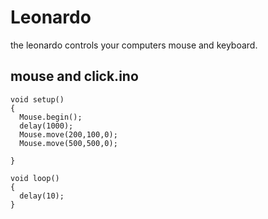 Leonardo
========

the leonardo controls your computers mouse and keyboard.

## mouse and click.ino
```arduino
void setup()
{
  Mouse.begin();
  delay(1000);
  Mouse.move(200,100,0);
  Mouse.move(500,500,0);
  
}

void loop()
{
  delay(10);
}
```

